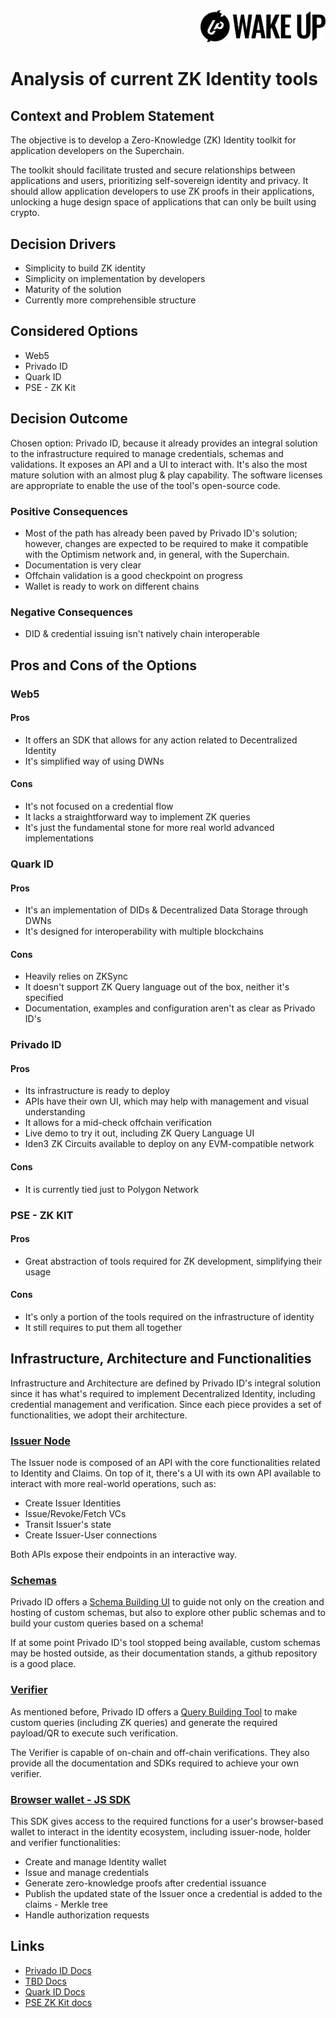 <div style="text-align: right;">
    <img style="width: 200px" src="../assets/wakeup-logo.png" width="200">
</div>

# Analysis of current ZK Identity tools

## Context and Problem Statement

The objective is to develop a Zero-Knowledge (ZK) Identity toolkit for application developers on the Superchain.

The toolkit should facilitate trusted and secure relationships between applications and users, prioritizing self-sovereign identity and privacy. It should allow application developers to use ZK proofs in their applications, unlocking a huge design space of applications that can only be built using crypto.

## Decision Drivers

* Simplicity to build ZK identity
* Simplicity on implementation by developers
* Maturity of the solution
* Currently more comprehensible structure

## Considered Options

* Web5
* Privado ID
* Quark ID
* PSE - ZK Kit

## Decision Outcome

Chosen option: Privado ID, because it already provides an integral solution to the infrastructure required to manage credentials, schemas and validations. It exposes an API and a UI to interact with. It's also the most mature solution with an almost plug & play capability. The software licenses are appropriate to enable the use of the tool's open-source code.

### Positive Consequences

* Most of the path has already been paved by Privado ID's solution; however, changes are expected to be required to make it compatible with the Optimism network and, in general, with the Superchain.
* Documentation is very clear
* Offchain validation is a good checkpoint on progress
* Wallet is ready to work on different chains

### Negative Consequences 

* DID & credential issuing isn't natively chain interoperable

## Pros and Cons of the Options

### Web5

#### Pros

* It offers an SDK that allows for any action related to Decentralized Identity
* It's simplified way of using DWNs

#### Cons

* It's not focused on a credential flow
* It lacks a straightforward way to implement ZK queries 
* It's just the fundamental stone for more real world advanced implementations

### Quark ID

#### Pros

* It's an implementation of DIDs & Decentralized Data Storage through DWNs
* It's designed for interoperability with multiple blockchains

#### Cons

* Heavily relies on ZKSync
* It doesn't support ZK Query language out of the box, neither it's specified
* Documentation, examples and configuration aren't as clear as Privado ID's

### Privado ID

#### Pros

* Its infrastructure is ready to deploy
* APIs have their own UI, which may help with management and visual understanding
* It allows for a mid-check offchain verification
* Live demo to try it out, including ZK Query Language UI
* Iden3 ZK Circuits available to deploy on any EVM-compatible network

#### Cons

* It is currently tied just to Polygon Network

### PSE - ZK KIT

#### Pros

* Great abstraction of tools required for ZK development, simplifying their usage

#### Cons

* It's only a portion of the tools required on the infrastructure of identity
* It still requires to put them all together

## Infrastructure, Architecture and Functionalities

Infrastructure and Architecture are defined by Privado ID's integral solution since it has what's required to implement Decentralized Identity, including credential management and verification. Since each piece provides a set of functionalities, we adopt their architecture.

### [Issuer Node](https://docs.privado.id/docs/category/issuer)
The Issuer node is composed of an API with the core functionalities related to Identity and Claims.
On top of it, there's a UI with its own API available to interact with more real-world operations, such as:

* Create Issuer Identities
* Issue/Revoke/Fetch VCs
* Transit Issuer's state
* Create Issuer-User connections

Both APIs expose their endpoints in an interactive way.

### [Schemas](https://docs.privado.id/docs/category/schemas)
Privado ID offers a [Schema Building UI](https://tools.privado.id/) to guide not only on the creation and hosting of custom schemas, but also to explore other public schemas and to build your custom queries based on a schema!

If at some point Privado ID's tool stopped being available, custom schemas may be hosted outside, as their documentation stands, a github repository is 
a good place.

### [Verifier](https://docs.privado.id/docs/category/verifier)
As mentioned before, Privado ID offers a [Query Building Tool](https://tools.privado.id/query-builder) to make custom queries (including ZK queries) and generate the required payload/QR to execute such verification.

The Verifier is capable of on-chain and off-chain verifications. 
They also provide all the documentation and SDKs required to achieve your own verifier.

### [Browser wallet - JS SDK](https://docs.privado.id/docs/js-sdk/js-sdk-overview)
This SDK gives access to the required functions for a user's browser-based wallet to interact in the identity ecosystem, including issuer-node, holder and verifier functionalities:

- Create and manage Identity wallet
- Issue and manage credentials
- Generate zero-knowledge proofs after credential issuance
- Publish the updated state of the Issuer once a credential is added to the claims - Merkle tree
- Handle authorization requests

## Links

* [Privado ID Docs](https://docs.privado.id/docs/introduction)
* [TBD Docs](https://developer.tbd.website/docs/)
* [Quark ID Docs](https://docs.quarkid.org/)
* [PSE ZK Kit docs](https://zkkit.pse.dev/)